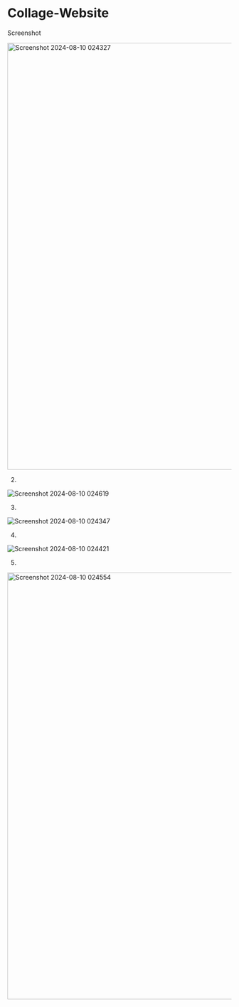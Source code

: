 ﻿# Collage-Website
 
Screenshot

<img width="959" alt="Screenshot 2024-08-10 024327" src="https://github.com/user-attachments/assets/4a1c78e5-45ec-468a-8d43-470ab400a1b3">

2)
![Screenshot 2024-08-10 024619](https://github.com/user-attachments/assets/53f3122c-6654-424e-87f7-b6f617336595)

3)
![Screenshot 2024-08-10 024347](https://github.com/user-attachments/assets/e8cb6be7-6556-43e3-ae97-c731ff020456)


4)
![Screenshot 2024-08-10 024421](https://github.com/user-attachments/assets/96853d14-58b5-47ca-91a8-c3342b620071)


5)
<img width="959" alt="Screenshot 2024-08-10 024554" src="https://github.com/user-attachments/assets/4851d90e-ca03-4dbc-9d7a-6b2609d1f382">


